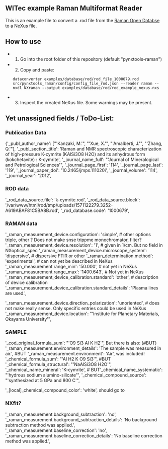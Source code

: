 ## WITec example Raman Multiformat Reader
This is an example file to convert a .rod file from the [Raman Open Databse](https://solsa.crystallography.net/rod/) to a NeXus file.

## How to use
- 1. Go into the root folder of this repository (default "pynxtools-raman")
- 2. Copy and paste:
    ```
    dataconverter examples/database/rod/rod_file_1000679.rod src/pynxtools_raman/config/config_file_rod.json --reader raman --nxdl NXraman --output examples/database/rod/rod_example_nexus.nxs
    ```
- 3. Inspect the created NeXus file. Some warnings may be present.

## Yet unassigned fields / ToDo-List:

### Publication Data
{'_publ_author_name': ["'Kanzaki, M.'", "'Xue, X.'", "'Amalberti, J.'", "'Zhang, Q.'"],
'_publ_section_title': 'Raman and NMR spectroscopic characterization of high-pressure K-cymrite  (KAlSi3O8 H2O) and its anhydrous form (kokchetavite) : K-cymrite',
'_journal_name_full': "'Journal of Mineralogical and Petrological Sciences'",
'_journal_page_first': '114',
'_journal_page_last': '119',
'_journal_paper_doi': '10.2465/jmps.111020i',
'_journal_volume': '114',
'_journal_year': '2012',

### ROD data
'_rod_data_source.file': 'k-cymrite.rod',
'_rod_data_source.block': '/var/www/html/rod/tmp/uploads/1571122279.3252-A619ABAF81C5BA8B.rod',
'_rod_database.code': '1000679',



### RAMAN data
'_raman_measurement_device.configuration': 'simple', # other options triple, other ? Does not make snse trippme monochromator, filter?
'_raman_measurement_device.resolution': '1',        # given in 1/cm. But no field in NXoptical_spec
'_raman_measurement_device.microscope_system': 'dispersive',    # dispersive FTIR or other
'_raman_determination.method': 'experimental', # can not yet be described in NeXus
'_raman_measurement.range_min': '50.000', # not yet in NeXus
'_raman_measurement.range_max': '1400.643', # Not yet in NeXus
'_raman_measurement_device_calibration.standard': 'other', # description of device calibration
'_raman_measurement_device_calibration.standard_details': 'Plasma lines are used.',

'_raman_measurement_device.direction_polarization': 'unoriented', # does not make really sense. Only specific entries could be used in NeXus
'_raman_measurement_device.location': "'Institute for Planetary Materials, Okayama University'",

### SAMPLE
'_cod_original_formula_sum': "'O9 Si3 Al K H2'",
But there is also: (#BUT)
'_raman_measurement.environment_details': 'The sample was measured in air.', #BUT '_raman_measurement.environment': 'Air', was included!
'_chemical_formula_sum': "'Al H2 K O9 Si3'", #BUT '_chemical_formula_structural': "'NaAlSi3O8 H2O'",
'_chemical_name_mineral': 'K-cymrite', # BUT'_chemical_name_systematic': "'hydrous sodium alumino-silicate'",
'_chemical_compound_source': "'synthesized at 5 GPa and 800 C'",

'_[local]_chemical_compound_color': 'white', should go to 

### NXfit?
'_raman_measurement.background_subtraction': 'no',
'_raman_measurement.background_subtraction_details': 'No background subtraction method was applied.',
'_raman_measurement.baseline_correction': 'no',
'_raman_measurement.baseline_correction_details': 'No baseline correction method was applied.',
